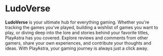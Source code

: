 # LudoVerse

**LudoVerse** is your ultimate hub for everything gaming. Whether you're tracking the games you've played, building a wishlist of games you want to play, or diving deep into the lore and stories behind your favorite titles, PlayAstra has you covered. Explore reviews and comments from other gamers, share your own experiences, and contribute your thoughts and ideas. With PlayAstra, your gaming journey is always just a click away.